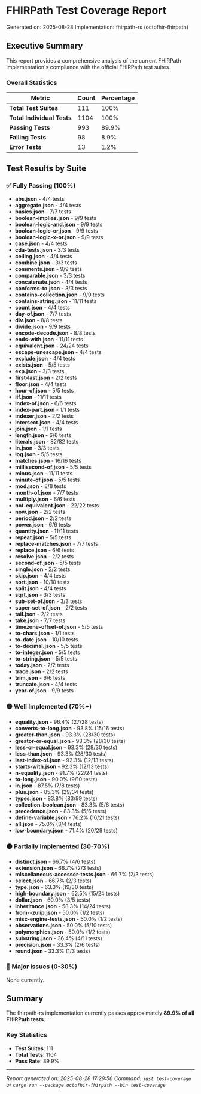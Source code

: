 # FHIRPath Test Coverage Report

Generated on: 2025-08-28
Implementation: fhirpath-rs (octofhir-fhirpath)

## Executive Summary

This report provides a comprehensive analysis of the current FHIRPath implementation's compliance with the official FHIRPath test suites.

### Overall Statistics

| Metric | Count | Percentage |
|--------|-------|------------|
| **Total Test Suites** | 111 | 100% |
| **Total Individual Tests** | 1104 | 100% |
| **Passing Tests** | 993 | 89.9% |
| **Failing Tests** | 98 | 8.9% |
| **Error Tests** | 13 | 1.2% |

## Test Results by Suite

### ✅ Fully Passing (100%)

- **abs.json** - 4/4 tests
- **aggregate.json** - 4/4 tests
- **basics.json** - 7/7 tests
- **boolean-implies.json** - 9/9 tests
- **boolean-logic-and.json** - 9/9 tests
- **boolean-logic-or.json** - 9/9 tests
- **boolean-logic-x-or.json** - 9/9 tests
- **case.json** - 4/4 tests
- **cda-tests.json** - 3/3 tests
- **ceiling.json** - 4/4 tests
- **combine.json** - 3/3 tests
- **comments.json** - 9/9 tests
- **comparable.json** - 3/3 tests
- **concatenate.json** - 4/4 tests
- **conforms-to.json** - 3/3 tests
- **contains-collection.json** - 9/9 tests
- **contains-string.json** - 11/11 tests
- **count.json** - 4/4 tests
- **day-of.json** - 7/7 tests
- **div.json** - 8/8 tests
- **divide.json** - 9/9 tests
- **encode-decode.json** - 8/8 tests
- **ends-with.json** - 11/11 tests
- **equivalent.json** - 24/24 tests
- **escape-unescape.json** - 4/4 tests
- **exclude.json** - 4/4 tests
- **exists.json** - 5/5 tests
- **exp.json** - 3/3 tests
- **first-last.json** - 2/2 tests
- **floor.json** - 4/4 tests
- **hour-of.json** - 5/5 tests
- **iif.json** - 11/11 tests
- **index-of.json** - 6/6 tests
- **index-part.json** - 1/1 tests
- **indexer.json** - 2/2 tests
- **intersect.json** - 4/4 tests
- **join.json** - 1/1 tests
- **length.json** - 6/6 tests
- **literals.json** - 82/82 tests
- **ln.json** - 3/3 tests
- **log.json** - 5/5 tests
- **matches.json** - 16/16 tests
- **millisecond-of.json** - 5/5 tests
- **minus.json** - 11/11 tests
- **minute-of.json** - 5/5 tests
- **mod.json** - 8/8 tests
- **month-of.json** - 7/7 tests
- **multiply.json** - 6/6 tests
- **not-equivalent.json** - 22/22 tests
- **now.json** - 2/2 tests
- **period.json** - 2/2 tests
- **power.json** - 6/6 tests
- **quantity.json** - 11/11 tests
- **repeat.json** - 5/5 tests
- **replace-matches.json** - 7/7 tests
- **replace.json** - 6/6 tests
- **resolve.json** - 2/2 tests
- **second-of.json** - 5/5 tests
- **single.json** - 2/2 tests
- **skip.json** - 4/4 tests
- **sort.json** - 10/10 tests
- **split.json** - 4/4 tests
- **sqrt.json** - 3/3 tests
- **sub-set-of.json** - 3/3 tests
- **super-set-of.json** - 2/2 tests
- **tail.json** - 2/2 tests
- **take.json** - 7/7 tests
- **timezone-offset-of.json** - 5/5 tests
- **to-chars.json** - 1/1 tests
- **to-date.json** - 10/10 tests
- **to-decimal.json** - 5/5 tests
- **to-integer.json** - 5/5 tests
- **to-string.json** - 5/5 tests
- **today.json** - 2/2 tests
- **trace.json** - 2/2 tests
- **trim.json** - 6/6 tests
- **truncate.json** - 4/4 tests
- **year-of.json** - 9/9 tests

### 🟡 Well Implemented (70%+)

- **equality.json** - 96.4% (27/28 tests)
- **converts-to-long.json** - 93.8% (15/16 tests)
- **greater-than.json** - 93.3% (28/30 tests)
- **greator-or-equal.json** - 93.3% (28/30 tests)
- **less-or-equal.json** - 93.3% (28/30 tests)
- **less-than.json** - 93.3% (28/30 tests)
- **last-index-of.json** - 92.3% (12/13 tests)
- **starts-with.json** - 92.3% (12/13 tests)
- **n-equality.json** - 91.7% (22/24 tests)
- **to-long.json** - 90.0% (9/10 tests)
- **in.json** - 87.5% (7/8 tests)
- **plus.json** - 85.3% (29/34 tests)
- **types.json** - 83.8% (83/99 tests)
- **collection-boolean.json** - 83.3% (5/6 tests)
- **precedence.json** - 83.3% (5/6 tests)
- **define-variable.json** - 76.2% (16/21 tests)
- **all.json** - 75.0% (3/4 tests)
- **low-boundary.json** - 71.4% (20/28 tests)

### 🟠 Partially Implemented (30-70%)

- **distinct.json** - 66.7% (4/6 tests)
- **extension.json** - 66.7% (2/3 tests)
- **miscellaneous-accessor-tests.json** - 66.7% (2/3 tests)
- **select.json** - 66.7% (2/3 tests)
- **type.json** - 63.3% (19/30 tests)
- **high-boundary.json** - 62.5% (15/24 tests)
- **dollar.json** - 60.0% (3/5 tests)
- **inheritance.json** - 58.3% (14/24 tests)
- **from--zulip.json** - 50.0% (1/2 tests)
- **misc-engine-tests.json** - 50.0% (1/2 tests)
- **observations.json** - 50.0% (5/10 tests)
- **polymorphics.json** - 50.0% (1/2 tests)
- **substring.json** - 36.4% (4/11 tests)
- **precision.json** - 33.3% (2/6 tests)
- **round.json** - 33.3% (1/3 tests)

### 🔴 Major Issues (0-30%)

None currently.

## Summary

The fhirpath-rs implementation currently passes approximately **89.9% of all FHIRPath tests**.

### Key Statistics
- **Test Suites**: 111
- **Total Tests**: 1104
- **Pass Rate**: 89.9%

---

*Report generated on: 2025-08-28 17:29:56*
*Command: `just test-coverage` or `cargo run --package octofhir-fhirpath --bin test-coverage`*
